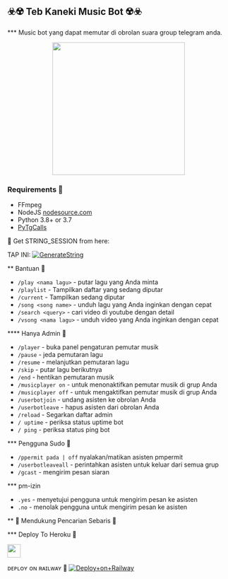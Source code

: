 <h2 align="centre">☣️☢️ Teb Kaneki Music Bot ☢️☣️</h2>

*** Music bot yang dapat memutar di obrolan suara  group telegram anda.
<p align="center"><a href="https://t.me/Cyberhunt27"><img src="https://telegra.ph/file/102b3344faea1dfa30030.jpg" width="300"></a></p>

</p>

<h3>Requirements 📖</h3>

- FFmpeg
- NodeJS [nodesource.com](https://nodesource.com/)
- Python 3.8+ or 3.7
- [PyTgCalls](https://github.com/pytgcalls/pytgcalls)

💠 Get STRING_SESSION from here:

TAP INI: [![GenerateString](https://img.shields.io/badge/repl.it-generateString-yellowgreen)](https://replit.com/@Jancukmu/SpatialFailingBracket?v=1)

** Bantuan 💠

- `/play <nama lagu>` - putar lagu yang Anda minta
- `/playlist` - Tampilkan daftar yang sedang diputar
- `/current` - Tampilkan sedang diputar
- `/song <song name>` - unduh lagu yang Anda inginkan dengan cepat
- `/search <query>` - cari video di youtube dengan detail
- `/vsong <nama lagu>` - unduh video yang Anda inginkan dengan cepat

**** Hanya Admin 💠
- `/player` - buka panel pengaturan pemutar musik
- `/pause` - jeda pemutaran lagu
- `/resume` - melanjutkan pemutaran lagu
- `/skip` - putar lagu berikutnya
- `/end` - hentikan pemutaran musik
- `/musicplayer on` - untuk menonaktifkan pemutar musik di grup Anda
- `/musicplayer off` - untuk mengaktifkan pemutar musik di grup Anda
- `/userbotjoin` - undang asisten ke obrolan Anda
- `/userbotleave` - hapus asisten dari obrolan Anda
- `/reload` - Segarkan daftar admin
- `/ uptime` - periksa status uptime bot
- `/ ping` - periksa status ping bot

*** Pengguna Sudo 💠
- `/ppermit pada | off` nyalakan/matikan asisten pmpermit
- `/userbotleaveall` - perintahkan asisten untuk keluar dari semua grup
- `/gcast` - mengirim pesan siaran

*** pm-izin
- `.yes` - menyetujui pengguna untuk mengirim pesan ke asisten
- `.no` - menolak pengguna untuk mengirim pesan ke asisten

** 💠 Mendukung Pencarian Sebaris 💠

*** Deploy To Heroku 💠</h4>

<p align="left">
  <a href="https://heroku.com/deploy?template=https://github.com/erickskynet/TebKaneki">
     <img height="30px" src="https://img.shields.io/badge/Deploy%20To%20Heroku-blueviolet?style=for-the-badge&logo=heroku">
  </a>

ᴅᴇᴘʟᴏʏ ᴏɴ ʀᴀɪʟᴡᴀʏ 💠
[![Deploy+on+Railway](https://railway.app/button.svg)](https://railway.app/new/template?template=https://github.com/erickskynet/TebKaneki&envs=SESSION_NAME,BOT_TOKEN,BOT_USERNAME,BOT_NAME,BG_IMAGE,THUMBANIL_IMAGE,GROUP_SUPPORT,ASSISTANT_NAME,OWNER_NAME,OWNER_ID,LOG_CHANNEL,UPDATES_CHANNEL,API_ID,API_HASH,PMPERMIT,SUDO_USERS,DURATION_LIMIT)


